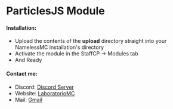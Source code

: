 # ParticlesJS Module

#### Installation:

- Upload the contents of the **upload** directory straight into your NamelessMC installation's directory
- Activate the module in the StaffCP -> Modules tab
- And Ready

#### Contact me:

- Discord: [Discord Server](https://discord.gg/asYPMe2)
- Website: [LaboratorioMC](https://zBaneado.laboratoriomc.com.ve)
- Mail: [Gmail](mailto://zJerino@gmail.com)